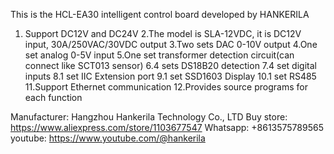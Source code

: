 This is the HCL-EA30 intelligent control board developed by HANKERILA
1. Support DC12V and DC24V
2.The model is SLA-12VDC, it is DC12V input, 30A/250VAC/30VDC output
3.Two sets DAC 0-10V output
4.One set analog 0-5V input
5.One set transformer detection circuit(can connect like SCT013 sensor)
6.4 sets DS18B20 detection
7.4 set digital inputs
8.1 set IIC Extension port
9.1 set  SSD1603 Display
10.1 set RS485
11.Support Ethernet communication
12.Provides source programs for each function

Manufacturer: Hangzhou Hankerila Technology Co., LTD
Buy store: https://www.aliexpress.com/store/1103677547
Whatsapp: +8613575789565
youtube: https://www.youtube.com/@hankerila
